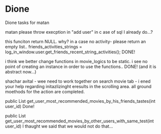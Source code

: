 Dione
=====

Dione
tasks for matan

matan please throw execption in "add user" in c ase of sql 
	I already do...?
	
this funciton return NULL. why? in a case no activity- please return an empty list.. friends_activities_strings = log_in_window.user.get_friends_recent_string_activities();
	DONE!

i think we better change functions in movie_logics to be static. i see no point of creating an instance in order to use the functions..
	DONE! (and it is abstract now...)

shachar avital - wee need to work together on search movie tab - i ened your help regarding initazlizinght eresults in the scrolling area. all ground moethods for the action are completed.

public List<String> get_user_most_recommended_movies_by_his_friends_tastes(int user_id) 
	Done!

public List<String> get_user_most_recommended_movies_by_other_users_with_same_test(int user_id) 
	I thaught we said that we would not do that...